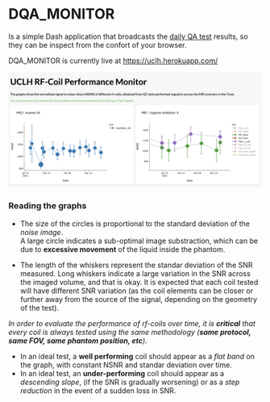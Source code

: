 # DQA_MONITOR
Is a simple Dash application that broadcasts the [daily QA test](https://github.com/papomail/Daily_QA_UCLH) results, so they can be inspect from the confort of your browser.   

DQA_MONITOR is currently live at https://uclh.herokuapp.com/ 


![](/media/DQA_WEB_APP_1.png?raw=true)




### Reading the graphs

* The size of the circles is proportional to the standard deviation of the _noise image_.  
A large circle indicates a sub-optimal image substraction, which can be due to **excessive movement** of the liquid inside the phantom.

* The length of the whiskers represent the standar deviation of the SNR measured. Long whiskers indicate a large variation in the SNR across the imaged volume, and that is okay. It is expected that each coil tested will have different SNR variation (as the coil elements can be closer or further away from the source of the signal, depending on the geometry of the test).

*In order to evaluate the performance of rf-coils over time, it is **critical** that every coil is always tested using the same methodology (**same protocol, same FOV, same phantom position, etc**).*


* In an ideal test, a **well performing** coil should appear as a _flat band_ on the graph, with constant NSNR and standar deviation over time.
* In an ideal test, an **under-performing** coil should appear as a _descending slope_, (if the SNR is gradually worsening) or as a _step reduction_ in the event of a sudden loss in SNR.
